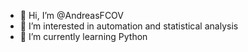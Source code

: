 - 👋 Hi, I’m @AndreasFCOV
- 👀 I’m interested in automation and statistical analysis  
- 🌱 I’m currently learning Python

<!---
AndreasFCOV/AndreasFCOV is a ✨ special ✨ repository because its `README.md` (this file) appears on your GitHub profile.
You can click the Preview link to take a look at your changes.
--->
